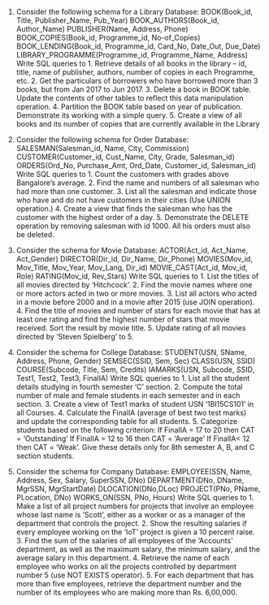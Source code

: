 1. Consider the following schema for a Library Database: BOOK(Book_id, Title, Publisher_Name, Pub_Year) BOOK_AUTHORS(Book_id, Author_Name) PUBLISHER(Name, Address, Phone) BOOK_COPIES(Book_id, Programme_id, No-of_Copies) BOOK_LENDING(Book_id, Programme_id, Card_No, Date_Out, Due_Date) LIBRARY_PROGRAMME(Programme_id, Programme_Name, Address) Write SQL queries to 1. Retrieve details of all books in the library – id, title, name of publisher, authors, number of copies in 
each Programme, etc. 2. Get the particulars of borrowers who have borrowed more than 3 books, but from Jan 2017 to Jun 2017. 3. Delete a book in BOOK table. Update the contents of other tables to reflect this data manipulation 
operation. 4. Partition the BOOK table based on year of publication. Demonstrate its working with a simple query. 5. Create a view of all books and its number of copies that are currently available in the Library

2. Consider the following schema for Order Database: SALESMAN(Salesman_id, Name, City, Commission) CUSTOMER(Customer_id, Cust_Name, City, Grade, Salesman_id)
ORDERS(Ord_No, Purchase_Amt, Ord_Date, Customer_id, Salesman_id) Write SQL queries to 1. Count the customers with grades above Bangalore’s average. 2. Find the name and numbers of all salesman who had more than one customer. 3. List all the salesman and indicate those who have and do not have customers in their cities (Use UNION operation.) 4. Create a view that finds the salesman who has the customer with the highest order of a day. 5. Demonstrate the DELETE operation by removing salesman with id 1000. All his orders must also be deleted.

3. Consider the schema for Movie Database: ACTOR(Act_id, Act_Name, Act_Gender) DIRECTOR(Dir_id, Dir_Name, Dir_Phone) MOVIES(Mov_id, Mov_Title, Mov_Year, Mov_Lang, Dir_id) MOVIE_CAST(Act_id, Mov_id, Role) RATING(Mov_id, Rev_Stars) Write SQL queries to 1. List the titles of all movies directed by ‘Hitchcock’. 2. Find the movie names where one or more actors acted in two or more movies. 3. List all actors who acted in a movie before 2000 and in a movie after 2015 (use JOIN operation). 4. Find the title of movies and number of stars for each movie that has at least one rating and find the 
highest number of stars that movie received. Sort the result by movie title. 5. Update rating of all movies directed by ‘Steven Spielberg’ to 5.

4. Consider the schema for College Database: STUDENT(USN, SName, Address, Phone, Gender) SEMSEC(SSID, Sem, Sec) CLASS(USN, SSID) COURSE(Subcode, Title, Sem, Credits) IAMARKS(USN, Subcode, SSID, Test1, Test2, Test3, FinalIA) Write SQL queries to 1. List all the student details studying in fourth semester ‘C’ section. 2. Compute the total number of male and female students in each semester and in each section. 3. Create a view of Test1 marks of student USN ‘1BI15CS101’ in all Courses. 4. Calculate the FinalIA (average of best two test marks) and update the corresponding table for all 
students. 5. Categorize students based on the following criterion: If FinalIA = 17 to 20 then CAT = ‘Outstanding’ If FinalIA = 12 to 16 then CAT = ‘Average’ If FinalIA< 12 then CAT = ‘Weak’. Give these details only for 8th semester A, B, and C section students.

5. Consider the schema for Company Database: EMPLOYEE(SSN, Name, Address, Sex, Salary, SuperSSN, DNo) DEPARTMENT(DNo, DName, MgrSSN, MgrStartDate) DLOCATION(DNo,DLoc) PROJECT(PNo, PName, PLocation, DNo) WORKS_ON(SSN, PNo, Hours) Write SQL queries to 1. Make a list of all project numbers for projects that involve an employee whose last name is ‘Scott’, either as a worker or as a manager of the department that controls the project. 2. Show the resulting salaries if every employee working on the ‘IoT’ project is given a 10 percent raise. 3. Find the sum of the salaries of all employees of the ‘Accounts’ department, as well as the maximum salary, the minimum salary, and the average salary in this department. 4. Retrieve the name of each employee who works on all the projects controlled by department number 5 (use NOT EXISTS operator). 5. For each department that has more than five employees, retrieve the department number and the number  of its employees who are making more than Rs. 6,00,000.

